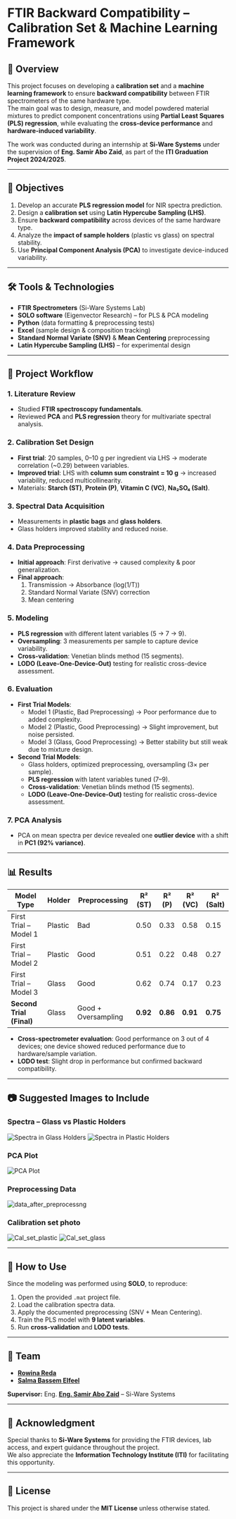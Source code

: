# FTIR Backward Compatibility – Calibration Set & Machine Learning Framework

## 📌 Overview
This project focuses on developing a **calibration set** and a **machine learning framework** to ensure **backward compatibility** between FTIR spectrometers of the same hardware type.  
The main goal was to design, measure, and model powdered material mixtures to predict component concentrations using **Partial Least Squares (PLS) regression**, while evaluating the **cross-device performance** and **hardware-induced variability**.

The work was conducted during an internship at **Si-Ware Systems** under the supervision of **Eng. Samir Abo Zaid**, as part of the **ITI Graduation Project 2024/2025**.

---

## 🎯 Objectives
1. Develop an accurate **PLS regression model** for NIR spectra prediction.
2. Design a **calibration set** using **Latin Hypercube Sampling (LHS)**.
3. Ensure **backward compatibility** across devices of the same hardware type.
4. Analyze the **impact of sample holders** (plastic vs glass) on spectral stability.
5. Use **Principal Component Analysis (PCA)** to investigate device-induced variability.

---

## 🛠 Tools & Technologies
- **FTIR Spectrometers** (Si-Ware Systems Lab)
- **SOLO software** (Eigenvector Research) – for PLS & PCA modeling
- **Python** (data formatting & preprocessing tests)
- **Excel** (sample design & composition tracking)
- **Standard Normal Variate (SNV)** & **Mean Centering** preprocessing
- **Latin Hypercube Sampling (LHS)** – for experimental design

---

## 📂 Project Workflow

### 1. Literature Review
- Studied **FTIR spectroscopy fundamentals**.
- Reviewed **PCA** and **PLS regression** theory for multivariate spectral analysis.

### 2. Calibration Set Design
- **First trial**: 20 samples, 0–10 g per ingredient via LHS → moderate correlation (~0.29) between variables.
- **Improved trial**: LHS with **column sum constraint = 10 g** → increased variability, reduced multicollinearity.
- Materials: **Starch (ST)**, **Protein (P)**, **Vitamin C (VC)**, **Na₂SO₄ (Salt)**.

### 3. Spectral Data Acquisition
- Measurements in **plastic bags** and **glass holders**.
- Glass holders improved stability and reduced noise.

### 4. Data Preprocessing
- **Initial approach**: First derivative → caused complexity & poor generalization.
- **Final approach**:  
  1. Transmission → Absorbance (log(1/T))  
  2. Standard Normal Variate (SNV) correction  
  3. Mean centering

### 5. Modeling
- **PLS regression** with different latent variables (5 → 7 → 9).
- **Oversampling**: 3 measurements per sample to capture device variability.
- **Cross-validation**: Venetian blinds method (15 segments).
- **LODO (Leave-One-Device-Out)** testing for realistic cross-device assessment.

### 6. Evaluation
- **First Trial Models**:
  - Model 1 (Plastic, Bad Preprocessing) → Poor performance due to added complexity.
  - Model 2 (Plastic, Good Preprocessing) → Slight improvement, but noise persisted.
  - Model 3 (Glass, Good Preprocessing) → Better stability but still weak due to mixture design.
- **Second Trial Models**:
  - Glass holders, optimized preprocessing, oversampling (3× per sample).
  - **PLS regression** with latent variables tuned (7–9).
  - **Cross-validation**: Venetian blinds method (15 segments).
  - **LODO (Leave-One-Device-Out)** testing for realistic cross-device assessment.


### 7. PCA Analysis
- PCA on mean spectra per device revealed one **outlier device** with a shift in **PC1 (92% variance)**.

---

## 📊 Results

| Model Type | Holder | Preprocessing | R² (ST) | R² (P) | R² (VC) | R² (Salt) |
|------------|--------|---------------|---------|--------|---------|-----------|
| First Trial – Model 1 | Plastic | Bad | 0.50 | 0.33 | 0.58 | 0.15 |
| First Trial – Model 2 | Plastic | Good | 0.51 | 0.22 | 0.48 | 0.27 |
| First Trial – Model 3 | Glass | Good | 0.62 | 0.74 | 0.17 | 0.23 |
| **Second Trial (Final)** | Glass | Good + Oversampling | **0.92** | **0.86** | **0.91** | **0.75** |

- **Cross-spectrometer evaluation**: Good performance on 3 out of 4 devices; one device showed reduced performance due to hardware/sample variation.
- **LODO test**: Slight drop in performance but confirmed backward compatibility.

---

## 📷 Suggested Images to Include
### Spectra – Glass vs Plastic Holders
![Spectra in Glass Holders](results/Spectra.png)
![Spectra in Plastic Holders](results/Spectra2.png)

### PCA Plot
![PCA Plot](results/pca.png)

### Preprocessing Data
![data_after_preprocessng](results/preprocessing.png)

### Calibration set photo
![Cal_set_plastic](results/sets2.jpg)
![Cal_set_glass](results/sets3.jpg)

---

## 🚀 How to Use
Since the modeling was performed using **SOLO**, to reproduce:
1. Open the provided `.mat` project file.
2. Load the calibration spectra data.
3. Apply the documented preprocessing (SNV + Mean Centering).
4. Train the PLS model with **9 latent variables**.
5. Run **cross-validation** and **LODO tests**.

---

## 👥 Team
- **[Rowina Reda](https://www.linkedin.com/in/rowaina-reda/)**  
- **[Salma Bassem Elfeel](https://www.linkedin.com/in/salmaelfeel/)**  

**Supervisor:** Eng. **[Eng. Samir Abo Zaid](https://www.linkedin.com/in/samir-abozyd-04b02ba1/)** – Si-Ware Systems

---

## 🙏 Acknowledgment
Special thanks to **Si-Ware Systems** for providing the FTIR devices, lab access, and expert guidance throughout the project.  
We also appreciate the **Information Technology Institute (ITI)** for facilitating this opportunity.

---

## 📜 License
This project is shared under the **MIT License** unless otherwise stated.
